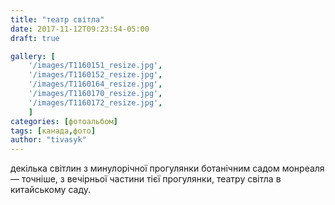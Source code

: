 ```yaml
---
title: "театр світла"
date: 2017-11-12T09:23:54-05:00
draft: true

gallery: [
    '/images/T1160151_resize.jpg',
    '/images/T1160152_resize.jpg',
    '/images/T1160164_resize.jpg',
    '/images/T1160170_resize.jpg',
    '/images/T1160172_resize.jpg',
    ]
categories: [фотоальбом]
tags: [канада,фото]
author: "tivasyk"
---
```

декілька світлин з минулорічної прогулянки ботанічним садом монреаля — точніше, з вечірньої частини тієї прогулянки, театру світла в китайському саду.
